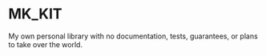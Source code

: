 # MK_KIT

My own personal library with no documentation, tests, guarantees, or plans to take over the world.